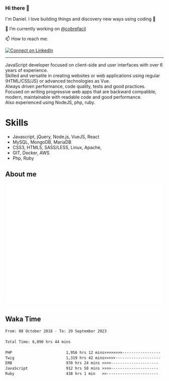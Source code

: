 ### Hi there 👋

I'm Daniel. I love building things and discovery new ways using coding :raised_hands: 

🔭 I’m currently working on [@cobrefacil](https://www.cobrefacil.com.br/)

📫 How to reach me:

[![Connect on LinkedIn](https://img.shields.io/badge/--linkedin?label=LinkedIn&logo=LinkedIn&style=social)](https://www.linkedin.com/in/daniel-cerverizzo/)

---

JavaScript developer focused on client-side and user interfaces with over 6 years of experience.  
Skilled and versatile in creating websites or web applications using regular (HTML/CSS/JS) or advanced technologies as Vue.  
Always driven performance, code quality, tests and good practices.  
 Focused on writing progressive web apps that are backward compatible, modern, maintainable with readable code and good performance.  
Also experienced using NodeJS, php, ruby. 


# Skills

 - Javascript, jQuery, Node.js, VueJS, React
 - MySQL, MongoDB, MariaDB    
 - CSS3, HTML5, SASS/LESS,  Linux, Apache,
 - GIT, Docker, AWS
 - Php, Ruby

## About me

![Metrics](/github-metrics.svg)

## Waka Time

<!--START_SECTION:waka-->

```txt
From: 08 October 2018 - To: 29 September 2023

Total Time: 6,090 hrs 44 mins

PHP                        1,956 hrs 12 mins>>>>>>>>-----------------   32.12 %
Twig                       1,319 hrs 42 mins>>>>>--------------------   21.67 %
ERB                        970 hrs 24 mins >>>>---------------------   15.93 %
JavaScript                 912 hrs 58 mins >>>>---------------------   14.99 %
Ruby                       438 hrs 1 min   >>-----------------------   07.19 %
```

<!--END_SECTION:waka-->

